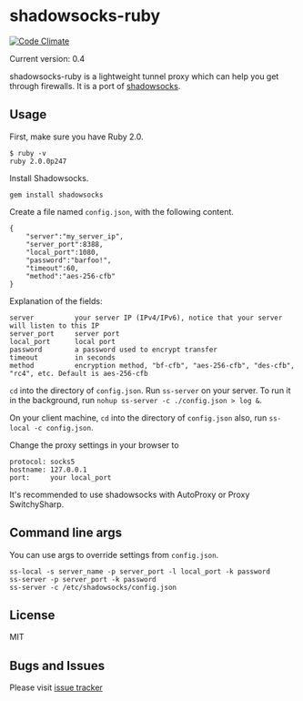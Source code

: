 shadowsocks-ruby
================

[![Code Climate](https://codeclimate.com/repos/524baea6c7f3a37df208dd4c/badges/9dd6c11b6a17c3a55631/gpa.png)](https://codeclimate.com/repos/524baea6c7f3a37df208dd4c/feed)

Current version: 0.4

shadowsocks-ruby is a lightweight tunnel proxy which can help you get through firewalls. It is a port of [shadowsocks](https://github.com/clowwindy/shadowsocks).

Usage
-----------

First, make sure you have Ruby 2.0.

    $ ruby -v
    ruby 2.0.0p247

Install Shadowsocks.

    gem install shadowsocks

Create a file named `config.json`, with the following content.

    {
        "server":"my_server_ip",
        "server_port":8388,
        "local_port":1080,
        "password":"barfoo!",
        "timeout":60,
        "method":"aes-256-cfb"
    }

Explanation of the fields:

    server          your server IP (IPv4/IPv6), notice that your server will listen to this IP
    server_port     server port
    local_port      local port
    password        a password used to encrypt transfer
    timeout         in seconds
    method          encryption method, "bf-cfb", "aes-256-cfb", "des-cfb", "rc4", etc. Default is aes-256-cfb
    
`cd` into the directory of `config.json`. Run `ss-server` on your server. To run it in the background, run
`nohup ss-server -c ./config.json > log &`.

On your client machine, `cd` into the directory of `config.json` also, run `ss-local -c config.json`.

Change the proxy settings in your browser to

    protocol: socks5
    hostname: 127.0.0.1
    port:     your local_port

It's recommended to use shadowsocks with AutoProxy or Proxy SwitchySharp.

Command line args
------------------

You can use args to override settings from `config.json`.

    ss-local -s server_name -p server_port -l local_port -k password
    ss-server -p server_port -k password
    ss-server -c /etc/shadowsocks/config.json

License
-------
MIT

Bugs and Issues
----------------
Please visit [issue tracker](https://github.com/Sen/shadowsocks-ruby/issues?state=open)
